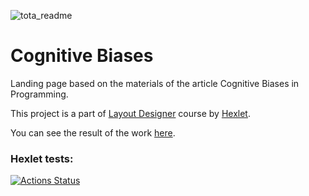 ![tota_readme](https://user-images.githubusercontent.com/101742125/194591613-f01227d6-6543-4665-8431-bca1f1cc7abb.png)
# Cognitive Biases 

Landing page based on the materials of the article Cognitive Biases in Programming.

This project is a part of [Layout Designer](https://ru.hexlet.io/professions/layout-designer) course by [Hexlet](https://ru.hexlet.io/).


You can see the result of the work [here](https://cerberstrix.github.io/layout-designer-project-58/src/).
### Hexlet tests:
[![Actions Status](https://github.com/CerberStrix/layout-designer-project-58/workflows/hexlet-check/badge.svg)](https://github.com/CerberStrix/layout-designer-project-58/actions)
